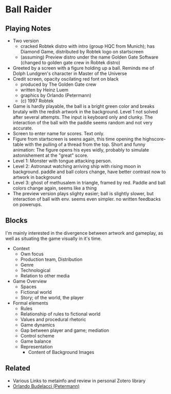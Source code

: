 # Ball Raider

## Playing Notes
- Two version
	- cracked Robtek distro with intro (group HQC from Munich); has Diamond Game, distributed by Robtek logo on startscreen
	- (assuming) Preview distro under the name Golden Gate Software (changed to golden gate crew in Robtek distro)
- Greeted by a screen with a figure holding up a ball. Reminds me of Dolph Lundgren's character in Master of the Universe
- Credit screen, opacity oscilating red font on black
	- produced by The Golden Gate crew
	- written by Heinz Luem
	- graphics by Orlando (Petermann)
	- (c) 1997 Robtek
- Game is hardly playable, the ball is a bright green color and breaks brutaly with the redish artwork in the background. Level 1 not solved after several attempts. The input is keyboard only and clunky. The interaction of the ball with the paddle seems random and not very accurate.
- Screen to enter name for scores. Text only.
- Figure from startscreen is seens again, this time opening the highscore-table with the pulling of a thread from the top. Short and funny animation: The figure opens his eyes widly, probably to simulate astonishement at the "great" score.
- Level 1: Monster with tongue attacking person.
- Level 2: Astronaut watching arriving ship with rising moon in background. paddle and ball colors change, have better contrast now to artwork in background
- Level 3: ghost of methusalem in triangle, framed by red. Paddle and ball colors change again, seems like a thing
- The preview version plays slighty easier; ball is slightly slower, but interaction of ball with env. seems even simpler. no written feedbacks on powerups.

## Blocks
I'm mainly interested in the divergence between artwork and gameplay, as well as situating the game visually in it's time. 

- Context
	- Own focus
	- Production team, Distribution
	- Genre
	- Technological
	- Relation to other media
- Game Overview
	- Spaces
	- Fictional world
	- Story; of the world, the player
- Formal elements
	- Rules
	- Relationship of rules to fictional world
	- Values and procedural rhetoric
	- Game dynamics
	- Gap between player and game; mediation
	- Control scheme
	- Game balance
	- Representation
		- Content of Background Images

## Related
- Various Links to metainfo and review in personal Zotero library
- [Orlando Budelacci (Petermann)](notes/Orlando%20Budelacci%20(Petermann).md)